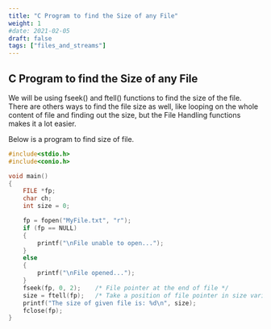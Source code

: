 ```yaml
---
title: "C Program to find the Size of any File"
weight: 1
#date: 2021-02-05
draft: false
tags: ["files_and_streams"]
---
```


## C Program to find the Size of any File

We will be using fseek() and ftell() functions to find the size of the file. There are others ways to find the file size as well, like looping on the whole content of file and finding out the size, but the File Handling functions makes it a lot easier.

Below is a program to find size of file.

```c
#include<stdio.h>
#include<conio.h>

void main()
{
    FILE *fp;
    char ch;
    int size = 0;

    fp = fopen("MyFile.txt", "r");
    if (fp == NULL)
    {
        printf("\nFile unable to open...");
    }
    else
    {
        printf("\nFile opened...");
    }
    fseek(fp, 0, 2);    /* File pointer at the end of file */
    size = ftell(fp);   /* Take a position of file pointer in size variable */
    printf("The size of given file is: %d\n", size);
    fclose(fp);
}
```
